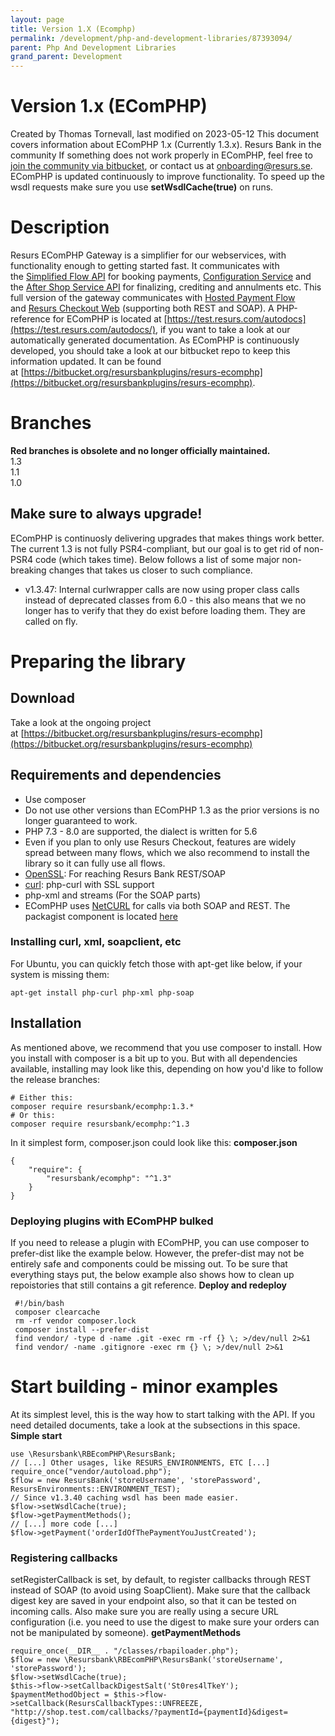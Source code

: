```yaml
---
layout: page
title: Version 1.X (Ecomphp)
permalink: /development/php-and-development-libraries/87393094/
parent: Php And Development Libraries
grand_parent: Development
---
```




# Version 1.x (EComPHP) 
Created by Thomas Tornevall, last modified on 2023-05-12
This document covers information about EComPHP 1.x (Currently 1.3.x).
Resurs Bank in the community
If something does not work properly in EComPHP, feel free to [join the
community via
bitbucket](https://bitbucket.org/resursbankplugins/resurs-ecomphp), or
contact us at [onboarding@resurs.se](mailto:onboarding@resurs.se).
EComPHP is updated continuously to improve functionality.
To speed up the wsdl requests make sure you use **setWsdlCache(true)**
on runs.
# Description
Resurs EComPHP Gateway is a simplifier for our webservices, with
functionality enough to getting started fast. It communicates with
the [Simplified Flow API](Simplified-Flow-API_1476359.html) for booking
payments, [Configuration Service](Configuration-Service_1475161.html)
and the [After Shop Service API](After-Shop-Service-API_327799.html) for
finalizing, crediting and annulments etc. This full version of the
gateway communicates with [Hosted Payment
Flow](https://test.resurs.com/docs/display/ecom/Hosted+Payment+Flow)
and [Resurs Checkout Web](Resurs-Checkout-Web_5014022.html) (supporting
both REST and SOAP). A PHP-reference for EComPHP is located
at [https://test.resurs.com/autodocs](https://test.resurs.com/autodocs/),
if you want to take a look at our automatically generated documentation.
As EComPHP is continuously developed, you should take a look at our
bitbucket repo to keep this information updated. It can be found
at [https://bitbucket.org/resursbankplugins/resurs-ecomphp](https://bitbucket.org/resursbankplugins/resurs-ecomphp).
# Branches
**Red branches is obsolete and no longer officially maintained.**  
1.3  
1.1  
1.0
## Make sure to always upgrade!
EComPHP is continuosly delivering upgrades that makes things work
better. The current 1.3 is not fully PSR4-compliant, but our goal is to
get rid of non-PSR4 code (which takes time). Below follows a list of
some major non-breaking changes that takes us closer to such compliance.
- v1.3.47: Internal curlwrapper calls are now using proper class calls
  instead of deprecated classes from 6.0 - this also means that we no
  longer has to verify that they do exist before loading them. They are
  called on fly.
# Preparing the library
## Download
Take a look at the ongoing project
at [https://bitbucket.org/resursbankplugins/resurs-ecomphp](https://bitbucket.org/resursbankplugins/resurs-ecomphp)
## Requirements and dependencies
- Use composer
- Do not use other versions than EComPHP 1.3 as the prior versions is no
  longer guaranteed to work.
- PHP 7.3 - 8.0 are supported, the dialect is written for 5.6
- Even if you plan to only use Resurs Checkout, features are widely
  spread between many flows, which we also recommend to install the
  library so it can fully use all flows.
- [OpenSSL](https://www.openssl.org/): For reaching Resurs Bank
  REST/SOAP
- [curl](https://curl.haxx.se/): php-curl with SSL support
- php-xml and streams (For the SOAP parts)
- EComPHP uses [NetCURL](https://www.netcurl.org) for calls via both
  SOAP and REST. The packagist component is located
  [here](https://www.netcurl.org/packagist)
### Installing curl, xml, soapclient, etc
For Ubuntu, you can quickly fetch those with apt-get like below, if your
system is missing them:
``` syntaxhighlighter-pre
apt-get install php-curl php-xml php-soap
```
## Installation
As mentioned above, we recommend that you use composer to install. How
you install with composer is a bit up to you. But with all dependencies
available, installing may look like this, depending on how you'd like to
follow the release branches:
``` syntaxhighlighter-pre
# Either this:
composer require resursbank/ecomphp:1.3.*
# Or this:
composer require resursbank/ecomphp:^1.3
```
In it simplest form, composer.json could look like this:
**composer.json**
``` syntaxhighlighter-pre
{
    "require": {
        "resursbank/ecomphp": "^1.3"
    }
}
```
### Deploying plugins with EComPHP bulked
If you need to release a plugin with EComPHP, you can use composer to
prefer-dist like the example below. However, the prefer-dist may not be
entirely safe and components could be missing out. To be sure that
everything stays put, the below example also shows how to clean up
repoistories that still contains a git reference.
**Deploy and redeploy**
``` syntaxhighlighter-pre
 #!/bin/bash
 composer clearcache
 rm -rf vendor composer.lock
 composer install --prefer-dist
 find vendor/ -type d -name .git -exec rm -rf {} \; >/dev/null 2>&1
 find vendor/ -name .gitignore -exec rm {} \; >/dev/null 2>&1
```
# Start building - minor examples
At its simplest level, this is the way how to start talking with the
API. If you need detailed documents, take a look at the subsections in
this space.
**Simple start**
``` syntaxhighlighter-pre
use \Resursbank\RBEcomPHP\ResursBank;
// [...] Other usages, like RESURS_ENVIRONMENTS, ETC [...]
require_once("vendor/autoload.php");
$flow = new ResursBank('storeUsername', 'storePassword', ResursEnvironments::ENVIRONMENT_TEST);
// Since v1.3.40 caching wsdl has been made easier.
$flow->setWsdlCache(true);
$flow->getPaymentMethods();
// [...] more code [...]
$flow->getPayment('orderIdOfThePaymentYouJustCreated');
```
### Registering callbacks
setRegisterCallback is set, by default, to register callbacks through
REST instead of SOAP (to avoid using SoapClient).
Make sure that the callback digest key are saved in your endpoint also,
so that it can be tested on incoming calls. Also make sure you are
really using a secure URL configuration (i.e. you need to use the digest
to make sure your orders can not be manipulated by someone).
**getPaymentMethods**
``` syntaxhighlighter-pre
require_once(__DIR__ . "/classes/rbapiloader.php");
$flow = new \Resursbank\RBEcomPHP\ResursBank('storeUsername', 'storePassword');
$flow->setWsdlCache(true);
$this->flow->setCallbackDigestSalt('St0res4lTkeY');
$paymentMethodObject = $this->flow->setCallback(ResursCallbackTypes::UNFREEZE, "http://shop.test.com/callbacks/?paymentId={paymentId}&digest={digest}");
```
